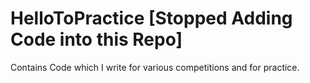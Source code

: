 # HelloToPractice [Stopped Adding Code into this Repo]

Contains Code which I write for various competitions and for practice.
